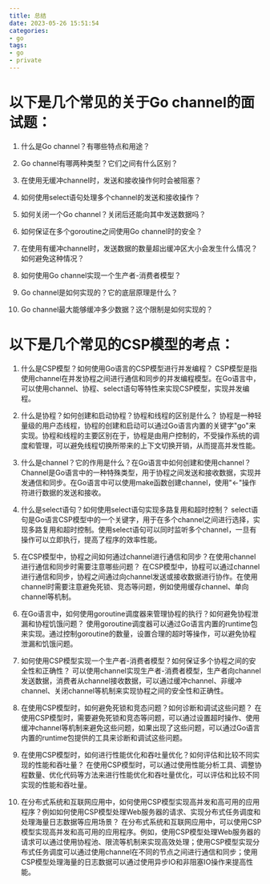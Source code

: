 ```yaml
---
title: 总结
date: 2023-05-26 15:51:54
categories:
- go
tags: 
- go
- private
---
```




# 以下是几个常见的关于Go channel的面试题： 

1. 什么是Go channel？有哪些特点和用途？

2. Go channel有哪两种类型？它们之间有什么区别？

3. 在使用无缓冲channel时，发送和接收操作何时会被阻塞？

4. 如何使用select语句处理多个channel的发送和接收操作？

5. 如何关闭一个Go channel？关闭后还能向其中发送数据吗？

6. 如何保证在多个goroutine之间使用Go channel时的安全？

7. 在使用有缓冲channel时，发送数据的数量超出缓冲区大小会发生什么情况？如何避免这种情况？

8. 如何使用Go channel实现一个生产者-消费者模型？

9. Go channel是如何实现的？它的底层原理是什么？

10. Go channel最大能够缓冲多少数据？这个限制是如何实现的？



# 以下是几个常见的CSP模型的考点：

1. 什么是CSP模型？如何使用Go语言的CSP模型进行并发编程？
    CSP模型是指使用channel在并发协程之间进行通信和同步的并发编程模型。在Go语言中，可以使用channel、协程、select语句等特性来实现CSP模型，实现并发编程。

2. 什么是协程？如何创建和启动协程？协程和线程的区别是什么？
    协程是一种轻量级的用户态线程，协程的创建和启动可以通过Go语言内置的关键字"go"来实现。协程和线程的主要区别在于，协程是由用户控制的，不受操作系统的调度和管理，可以避免线程切换所带来的上下文切换开销，从而提高并发性能。

3. 什么是channel？它的作用是什么？在Go语言中如何创建和使用channel？
    Channel是Go语言中的一种特殊类型，用于协程之间发送和接收数据，实现并发通信和同步。在Go语言中可以使用make函数创建channel，使用"<-"操作符进行数据的发送和接收。
    
4. 什么是select语句？如何使用select语句实现多路复用和超时控制？
    select语句是Go语言CSP模型中的一个关键字，用于在多个channel之间进行选择，实现多路复用和超时控制。使用select语句可以同时监听多个channel，一旦有操作可以立即执行，提高了程序的效率性能。
5. 在CSP模型中，协程之间如何通过channel进行通信和同步？在使用channel进行通信和同步时需要注意哪些问题？
    在CSP模型中，协程可以通过channel进行通信和同步，协程之间通过向channel发送或接收数据进行协作。在使用channel时需要注意避免死锁、竞态等问题，例如使用缓存channel、单向channel等机制。
6. 在Go语言中，如何使用goroutine调度器来管理协程的执行？如何避免协程泄漏和协程饥饿问题？
    使用goroutine调度器可以通过Go语言内置的runtime包来实现。通过控制goroutine的数量，设置合理的超时等操作，可以避免协程泄漏和饥饿问题。
7. 如何使用CSP模型实现一个生产者-消费者模型？如何保证多个协程之间的安全性和正确性？
    可以使用channel实现生产者-消费者模型，生产者向channel发送数据，消费者从channel接收数据，可以通过缓冲channel、非缓冲channel、关闭channel等机制来实现协程之间的安全性和正确性。
8. 在使用CSP模型时，如何避免死锁和竞态问题？如何诊断和调试这些问题？
    在使用CSP模型时，需要避免死锁和竞态等问题，可以通过设置超时操作、使用缓冲channel等机制来避免这些问题，如果出现了这些问题，可以通过Go语言内置的runtime包提供的工具来诊断和调试这些问题。
9. 在使用CSP模型时，如何进行性能优化和吞吐量优化？如何评估和比较不同实现的性能和吞吐量？
    在使用CSP模型时，可以通过使用性能分析工具、调整协程数量、优化代码等方法来进行性能优化和吞吐量优化，可以评估和比较不同实现的性能和吞吐量。
10. 在分布式系统和互联网应用中，如何使用CSP模型实现高并发和高可用的应用程序？例如如何使用CSP模型处理Web服务器的请求、实现分布式任务调度和处理海量日志数据等应用场景？
    在分布式系统和互联网应用中，可以使用CSP模型实现高并发和高可用的应用程序。例如，使用CSP模型处理Web服务器的请求可以通过使用协程池、限流等机制来实现高效处理；使用CSP模型实现分布式任务调度可以通过使用channel在不同的节点之间进行通信和同步；使用CSP模型处理海量的日志数据可以通过使用异步IO和非阻塞IO操作来提高性能。
